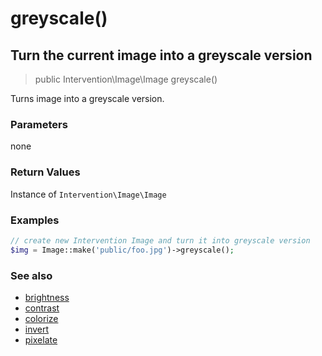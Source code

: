 # greyscale()
## Turn the current image into a greyscale version

> public Intervention\Image\Image greyscale()

Turns image into a greyscale version.

### Parameters

none

### Return Values
Instance of `Intervention\Image\Image`

### Examples

```php
// create new Intervention Image and turn it into greyscale version
$img = Image::make('public/foo.jpg')->greyscale();
```

### See also

- [brightness](/v2/api/brightness)
- [contrast](/v2/api/contrast)
- [colorize](/v2/api/colorize)
- [invert](/v2/api/invert)
- [pixelate](/v2/api/pixelate)
